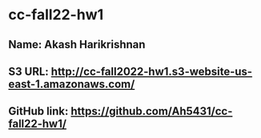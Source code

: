 # cc-fall22-hw1

## Name: Akash Harikrishnan
## S3 URL: http://cc-fall2022-hw1.s3-website-us-east-1.amazonaws.com/
## GitHub link: https://github.com/Ah5431/cc-fall22-hw1/
